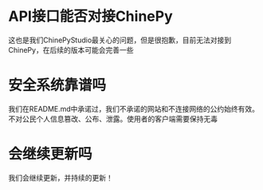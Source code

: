 # API接口能否对接ChinePy
这也是我们ChinePyStudio最关心的问题，但是很抱歉，目前无法对接到ChinePy，在后续的版本可能会完善一些

# 安全系统靠谱吗
我们在README.md中承诺过，我们不承诺的网站和不连接网络的公约始终有效。不对公民个人信息篡改、公布、泄露。使用者的客户端需要保持无毒

# 会继续更新吗
我们会继续更新，并持续的更新！
